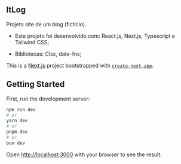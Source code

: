 ## ItLog 

Projeto site de um blog (fictício).

- Este projeto foi desenvolvido com: React.js, Next.js, Typescript e Tailwind CSS;

- Bibliotecas: Clsx, date-fns;


This is a [Next.js](https://nextjs.org) project bootstrapped with [`create-next-app`](https://nextjs.org/docs/app/api-reference/cli/create-next-app).

## Getting Started

First, run the development server:

```bash
npm run dev
# or
yarn dev
# or
pnpm dev
# or
bun dev
```

Open [http://localhost:3000](http://localhost:3000) with your browser to see the result.

